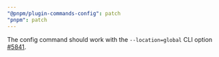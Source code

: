 ```yaml
---
"@pnpm/plugin-commands-config": patch
"pnpm": patch
---
```


The config command should work with the `--location=global` CLI option [#5841](https://github.com/pnpm/pnpm/issues/5841).
